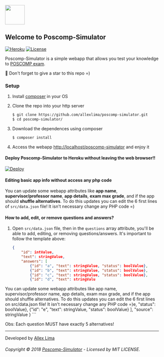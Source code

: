 <img src="https://github.com/allexlima/poscomp-simulator/blob/master/src/static/icon.png?raw=true" width="64">

## Welcome to Poscomp-Simulator

[![Heroku](https://heroku-badge.herokuapp.com/?app=poscomp-simulator)]()
[![License](https://img.shields.io/badge/license-MIT-green.svg)]()

Poscomp-Simulator is a simple webapp that allows you test your knowledge to [POSCOMP exam](http://www.sbc.org.br/educacao/poscomp).

:star2: Don't forget to give a star to this repo =)


### Setup

1. Install [composer](https://getcomposer.org/download/) in your OS

2. Clone the repo into your http server

    ```bash
    $ git clone https://github.com/allexlima/poscomp-simulator.git
    $ cd poscomp-simulator/
    ```

3. Download the dependences using composer

    ```bash
    $ composer install
	```

4. Access the webapp [http://localhost/poscomp-simulator](http://localhost/poscomp-simulator) and enjoy it

#### Deploy Poscomp-Simulator to Heroku without leaving the web browser!!

[![Deploy](https://www.herokucdn.com/deploy/button.svg)](https://heroku.com/deploy?template=https://github.com/allexlima/poscomp-simulator)

#### Editing basic app info without access any php code

You can update some webapp attributes like **app name**, **supervisor/professor name**, **app details**, **exam max grade**, and if the app should **shuffle alternatives**. To do this updates you can edit the 6 first lines of `src/data.json` file! It isn't necessary change any PHP code =)

#### How to add, edit, or remove questions and answers?

1. Open `src/data.json` file, then in the `questions` array attribute, you'll be able to add, editing, or removing questions/answers. It's important to follow the template above:

	```json
	{
		"id": intValue,
		"text": stringValue,
		"answers": [
			{"id": "a", "text": stringValue, "status": boolValue},
			{"id": "b", "text": stringValue, "status": boolValue},
			{"id": "c", "text": stringValue, "status": boolValue},
			{"id": "d", "text": stringValu
You can update some webapp attributes like app name, supervisor/professor name, app details, exam max grade, and if the app should shuffle alternatives. To do this updates you can edit the 6 first lines on src/data.json file! It isn't necessary change any PHP code =)e, "status": boolValue},
			{"id": "e", "text": stringValue, "status": boolValue}
		],
		"source": stringValue
	}
	```

Obs: Each question MUST have exactly 5 alternatives!

---

Developed by [Allex Lima](http://allexlima.com)
###### Copyright © 2018 [Poscomp-Simulator](https://github.com/allexlima/poscomp-simulator) - Licensed by MIT LICENSE.
